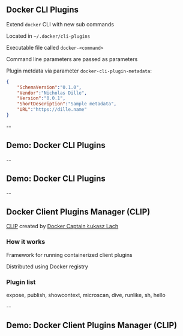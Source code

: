 ## Docker CLI Plugins

Extend `docker` CLI with new sub commands

Located in `~/.docker/cli-plugins`

Executable file called `docker-<command>`

Command line parameters are passed as parameters

Plugin metdata via parameter `docker-cli-plugin-metadata`:

```json
{
    "SchemaVersion":"0.1.0",
    "Vendor":"Nicholas Dille",
    "Version":"0.0.1",
    "ShortDescription":"Sample metadata",
    "URL":"https://dille.name"
}
```

--

## Demo: Docker CLI Plugins

<!-- include: cli-plugins-0.command -->

<!-- include: cli-plugins-1.command -->

--

## Demo: Docker CLI Plugins

<!-- include: distribution-0.command -->

<!-- include: distribution-1.command -->

--

## Docker Client Plugins Manager (CLIP)

[CLIP](https://github.com/lukaszlach/clip) created by [Docker Captain Łukasz Lach](https://www.docker.com/captains/%C5%82ukasz-lach)

### How it works

Framework for running containerized client plugins

Distributed using Docker registry

### Plugin list

expose, publish, showcontext, microscan, dive, runlike, sh, hello

--

## Demo: Docker Client Plugins Manager (CLIP)

<!-- include: clip-0.command -->

<!-- include: clip-1.command -->
